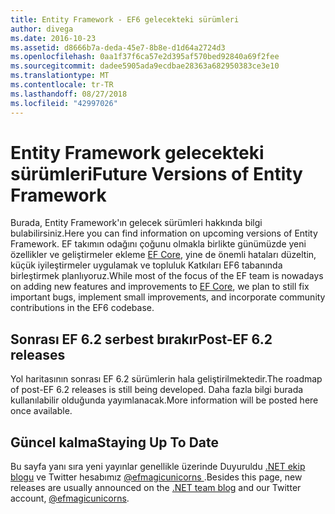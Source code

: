 ```yaml
---
title: Entity Framework - EF6 gelecekteki sürümleri
author: divega
ms.date: 2016-10-23
ms.assetid: d8666b7a-deda-45e7-8b8e-d1d64a2724d3
ms.openlocfilehash: 0aa1f37f6ca57e2d395af570bed92840a69f2fee
ms.sourcegitcommit: dadee5905ada9ecdbae28363a682950383ce3e10
ms.translationtype: MT
ms.contentlocale: tr-TR
ms.lasthandoff: 08/27/2018
ms.locfileid: "42997026"
---
```

# <a name="future-versions-of-entity-framework"></a><span data-ttu-id="51749-102">Entity Framework gelecekteki sürümleri</span><span class="sxs-lookup"><span data-stu-id="51749-102">Future Versions of Entity Framework</span></span> 
<span data-ttu-id="51749-103">Burada, Entity Framework'ın gelecek sürümleri hakkında bilgi bulabilirsiniz.</span><span class="sxs-lookup"><span data-stu-id="51749-103">Here you can find information on upcoming versions of Entity Framework.</span></span>
<span data-ttu-id="51749-104">EF takımın odağını çoğunu olmakla birlikte günümüzde yeni özellikler ve geliştirmeler ekleme [EF Core](https://docs.microsoft.com/en-us/ef/core/index), yine de önemli hataları düzeltin, küçük iyileştirmeler uygulamak ve topluluk Katkıları EF6 tabanında birleştirmek planlıyoruz.</span><span class="sxs-lookup"><span data-stu-id="51749-104">While most of the focus of the EF team is nowadays on adding new features and improvements to [EF Core](https://docs.microsoft.com/en-us/ef/core/index), we plan to  still fix important bugs, implement small improvements, and incorporate community contributions in the EF6 codebase.</span></span>

## <a name="post-ef-62-releases"></a><span data-ttu-id="51749-105">Sonrası EF 6.2 serbest bırakır</span><span class="sxs-lookup"><span data-stu-id="51749-105">Post-EF 6.2 releases</span></span>

<span data-ttu-id="51749-106">Yol haritasının sonrası EF 6.2 sürümlerin hala geliştirilmektedir.</span><span class="sxs-lookup"><span data-stu-id="51749-106">The roadmap of post-EF 6.2 releases is still being developed.</span></span> <span data-ttu-id="51749-107">Daha fazla bilgi burada kullanılabilir olduğunda yayımlanacak.</span><span class="sxs-lookup"><span data-stu-id="51749-107">More information will be posted here once available.</span></span>
 
## <a name="staying-up-to-date"></a><span data-ttu-id="51749-108">Güncel kalma</span><span class="sxs-lookup"><span data-stu-id="51749-108">Staying Up To Date</span></span>  
  
<span data-ttu-id="51749-109">Bu sayfa yanı sıra yeni yayınlar genellikle üzerinde Duyuruldu [.NET ekip blogu](https://blogs.msdn.microsoft.com/dotnet/tag/entity-framework/) ve Twitter hesabımız [ @efmagicunicorns ](http://twitter.com/efmagicunicorns).</span><span class="sxs-lookup"><span data-stu-id="51749-109">Besides this page, new releases are usually announced on the [.NET team blog](https://blogs.msdn.microsoft.com/dotnet/tag/entity-framework/) and our Twitter account, [@efmagicunicorns](http://twitter.com/efmagicunicorns).</span></span>
  